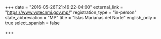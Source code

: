 +++
date = "2016-05-26T21:49:22-04:00"
external_link = "https://www.votecnmi.gov.mp/"
registration_type = "in-person"
state_abbreviation = "MP"
title = "Islas Marianas del Norte"
english_only = true
select_spanish = false

+++
